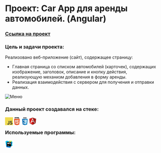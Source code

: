 # Проект: Car App для аренды автомобилей. (Angular)

### [ Ссылка на проект ](https://Kazanova1991.github.io/cars-hw/)

### Цель и задачи проекта:

<div>
<p>Реализовано веб-приложение (сайт), содержащее страницу:</p>
<ul>
<li>Главная страница со списком автомобилей (карточек), содержащих изображение, заголовок, описание и кнопку действия, реализующую механизм добавления в форму аренды.</li>
<li>Реализация взаимодействия с сервером для получения и отправки данных.</li>
</ul>
</div>

![ Меню ](assets/images/main.png)
<br />

### Данный проект создавался на стеке:

<img align="left" alt="JavaScript" width="26px" src="https://raw.githubusercontent.com/github/explore/80688e429a7d4ef2fca1e82350fe8e3517d3494d/topics/javascript/javascript.png" />
<img align="left" alt="HTML5" width="26px" src="https://raw.githubusercontent.com/github/explore/80688e429a7d4ef2fca1e82350fe8e3517d3494d/topics/html/html.png" />
<img align="left" alt="CSS3" width="26px" src="https://raw.githubusercontent.com/github/explore/80688e429a7d4ef2fca1e82350fe8e3517d3494d/topics/css/css.png" />
<img align="left" alt="Angular" width="26px" src="https://github.com/devicons/devicon/blob/master/icons/angularjs/angularjs-original.svg" />

<br />

### Используемые программы:

<img align="left" alt="Webstorm" width="26px" src="https://github.com/devicons/devicon/blob/master/icons/webstorm/webstorm-original.svg" />
